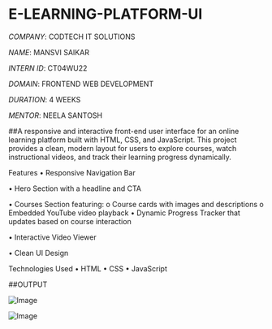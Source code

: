 # E-LEARNING-PLATFORM-UI

*COMPANY*: CODTECH IT SOLUTIONS

*NAME*: MANSVI SAIKAR

*INTERN ID*: CT04WU22 

*DOMAIN*: FRONTEND WEB DEVELOPMENT

*DURATION*: 4 WEEKS

*MENTOR*: NEELA SANTOSH

##A responsive and interactive front-end user interface for an online learning platform built with HTML, CSS, and JavaScript. This project provides a clean, modern layout for users to explore courses, watch instructional videos, and track their learning progress dynamically.

Features
•	Responsive Navigation Bar

•	 Hero Section with a headline and CTA

•	Courses Section featuring:
    o	Course cards with images and descriptions
    o	Embedded YouTube video playback
•	Dynamic Progress Tracker that updates based on course interaction

•	Interactive Video Viewer 

•	Clean UI Design 

Technologies Used
•	HTML
•	CSS
•	JavaScript

##OUTPUT

![Image](https://github.com/user-attachments/assets/465e17bf-c51c-4d73-ba6b-c5369b3f3284)

![Image](https://github.com/user-attachments/assets/a6827984-9440-4e27-a464-49f27f6df7b6)

